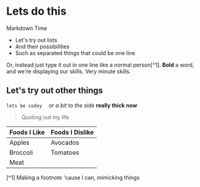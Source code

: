 # Lets do this 
Markdown Time
- Let's try out lists
- And their possibilities
- Such as separated things that could be one line

Or, instead just type it out in one line like a normal person[^1]. **Bold** a word, and we're displaying our skills. Very minute skills.

## Let's try out other things
`lets be codey  `
*or a bit to the side*
**really thick now**

>Quoting out my life

| Foods I Like | Foods I Dislike |
|-|-|
| Apples | Avocados |
| Broccoli | Tomatoes |
| Meat | |I dunno|




[^1] Making a footnote 'cause I can, mimicking things